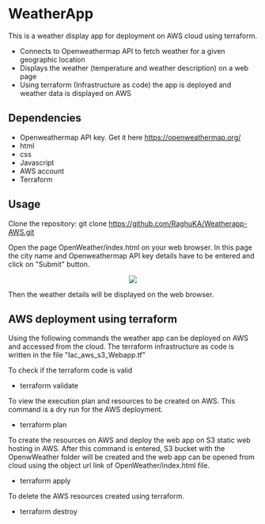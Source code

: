 # WeatherApp

This is a weather display app for deployment on AWS cloud using terraform. 

*	Connects to Openweathermap API to fetch weather for a given geographic location
* Displays the weather (temperature and weather description) on a web page
*	Using terraform (Infrastructure as code) the app is deployed and weather data is displayed on AWS 
​
## Dependencies
+ Openweathermap API key. Get it here <https://openweathermap.org/>
+ html
+ css
+ Javascript
+ AWS account
+ Terraform

## Usage

Clone the repository:
	git clone https://github.com/RaghuKA/Weatherapp-AWS.git

Open the page OpenWeather/index.html on your web browser. In this page the city name and Openweathermap API key details have to be entered and click on "Submit" button.
<p align="center">
  <img src="Images/WeatherApp_Page.png">
</p>

Then the weather details will be displayed on the web browser.

## AWS deployment using terraform

Using the following commands the weather app can be deployed on AWS and accessed from the cloud. The terraform infrastructure as code is written in the file "Iac_aws_s3_Webapp.tf"

To check if the terraform code is valid
* terraform validate


To view the execution plan and resources to be created on AWS. This command is a dry run for the AWS deployment.
* terraform plan


To create the resources on AWS and deploy the web app on S3 static web hosting in AWS. After this command is entered, S3 bucket with the OpenwWeather folder will be created and the web app can be opened from cloud using the object url link of OpenWeather/index.html file.
* terraform apply


To delete the AWS resources created using terraform.
* terraform destroy
